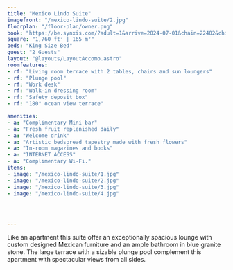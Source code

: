 ```yaml
---
title: "Mexico Lindo Suite"
imagefront: "/mexico-lindo-suite/2.jpg"
floorplan: "/floor-plan/owner.png"
book: "https://be.synxis.com/?adult=1&arrive=2024-07-01&chain=22402&child=0&currency=USD&depart=2024-07-02&hotel=78821&level=hotel&locale=en-US&room=SMS&rooms=1&src=24C"
square: "1,760 ft² | 165 m²"
beds: "King Size Bed"
guest: "2 Guests"
layout: "@layouts/LayoutAccomo.astro"
roomfeatures:
- rf: "Living room terrace with 2 tables, chairs and sun loungers"
- rf: "Plunge pool"
- rf: "Work desk"
- rf: "Walk-in dressing room"
- rf: "Safety deposit box"
- rf: "180° ocean view terrace"

amenities:
- a: "Complimentary Mini bar"
- a: "Fresh fruit replenished daily"
- a: "Welcome drink"
- a: "Artistic bedspread tapestry made with fresh flowers"
- a: "In-room magazines and books"
- a: "INTERNET ACCESS"
- a: "Complimentary Wi-Fi."
items:
- image: "/mexico-lindo-suite/1.jpg"
- image: "/mexico-lindo-suite/2.jpg"
- image: "/mexico-lindo-suite/3.jpg"
- image: "/mexico-lindo-suite/4.jpg"




---
```

Like an apartment this suite offer an exceptionally spacious lounge with custom designed Mexican furniture and an ample bathroom in blue granite stone. The large terrace with a sizable plunge pool complement this apartment with spectacular views from all sides.





